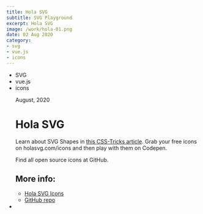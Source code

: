 ```yaml
---
title: Hola SVG
subtitle: SVG Playground
excerpt: Hola SVG
image: /work/hola-01.png
date: 02 Aug 2020
category: 
- svg
- vue.js
- icons
---
```


<ul class="tags">
    <li>SVG</li>
    <li>vue.js</li>
    <li>icons</li>
</ul>
<ul class="single">
    <div class="content">
        <p class="content-date">August, 2020</p>
        <h1>Hola SVG</h1>
        <p>Learn about SVG Shapes in <a target="_blank" rel="noreferrer" href="https://css-tricks.com/how-to-simplify-svg-code-using-basic-shapes/">this CSS-Tricks article</a>. Grab your free icons on holasvg.com/icons and then play with them on Codepen.</p>
        <p>Find all open source icons at GitHub.</p>
        <h2>More info:</h2>
        <ul class="music-list">
            <li><a target="_blank" rel="noreferrer" href="https://holasvg.com/icons" class="heart">Hola SVG Icons</a></li>
            <li><a target="_blank" rel="noreferrer" href="https://github.com/marianabeldi/holasvg-icons" class="heart">GitHub repo</a></li>
        </ul>
    </div>
    <li><img src="/work/hola-01.png" alt=""></li>
</ul>